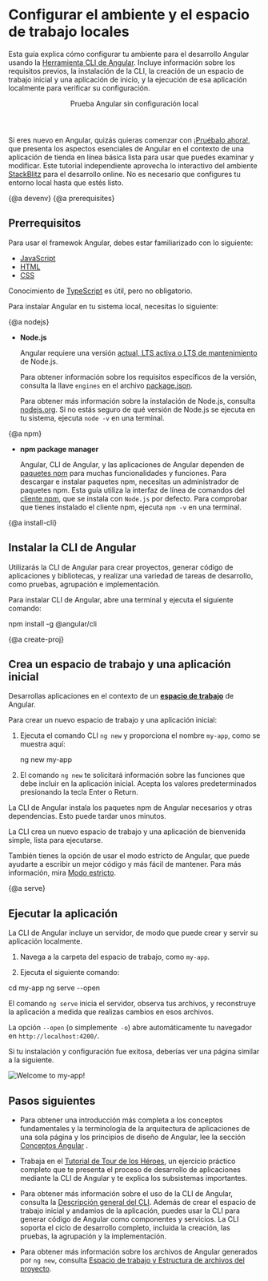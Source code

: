 # Configurar el ambiente y el espacio de trabajo locales


Esta guía explica cómo configurar tu ambiente para el desarrollo Angular usando la [Herramienta CLI de Angular](cli "CLI command reference").
Incluye información sobre los requisitos previos, la instalación de la CLI, la creación de un espacio de trabajo inicial y una aplicación de inicio, y la ejecución de esa aplicación localmente para verificar su configuración.


<div class="callout is-helpful">
<header>Prueba Angular sin configuración local</header>

Si eres nuevo en Angular, quizás quieras comenzar con [¡Pruébalo ahora!](start), que presenta los aspectos esenciales de Angular en el contexto de una aplicación de tienda en línea básica lista para usar que puedes examinar y modificar. Este tutorial independiente aprovecha lo interactivo del ambiente [StackBlitz](https://stackblitz.com/) para el desarrollo online. No es necesario que configures tu entorno local hasta que estés listo.

</div>


{@a devenv}
{@a prerequisites}
## Prerrequisitos

Para usar el framewok Angular, debes estar familiarizado con lo siguiente:

* [JavaScript](https://developer.mozilla.org/en-US/docs/Web/JavaScript/A_re-introduction_to_JavaScript)
* [HTML](https://developer.mozilla.org/docs/Learn/HTML/Introduction_to_HTML)
* [CSS](https://developer.mozilla.org/docs/Learn/CSS/First_steps)

Conocimiento de [TypeScript](https://www.typescriptlang.org/) es útil, pero no obligatorio.

Para instalar Angular en tu sistema local, necesitas lo siguiente:

{@a nodejs}

* **Node.js**
  
  Angular requiere una versión [actual, LTS activa o LTS de mantenimiento](https://nodejs.org/about/releases) de Node.js.

  <div class="alert is-helpful">

  Para obtener información sobre los requisitos específicos de la versión, consulta la llave `engines` en el archivo [package.json](https://unpkg.com/@angular/cli/package.json).

  </div>

  Para obtener más información sobre la instalación de Node.js, consulta [nodejs.org](http://nodejs.org "Nodejs.org").
  Si no estás seguro de qué versión de Node.js se ejecuta en tu sistema, ejecuta `node -v` en una terminal.

{@a npm}

* **npm package manager**

  Angular, CLI de Angular, y las aplicaciones de Angular dependen de [paquetes npm](https://docs.npmjs.com/getting-started/what-is-npm) para muchas funcionalidades y funciones.
  Para descargar e instalar paquetes npm, necesitas un administrador de paquetes npm.
  Esta guía utiliza la interfaz de línea de comandos del [cliente npm](https://docs.npmjs.com/cli/install), que se instala con `Node.js` por defecto.
  Para comprobar que tienes instalado el cliente npm, ejecuta `npm -v` en una terminal.


{@a install-cli}

## Instalar la CLI de Angular

Utilizarás la CLI de Angular para crear proyectos, generar código de aplicaciones y bibliotecas, y realizar una variedad de tareas de desarrollo, como pruebas, agrupación e implementación.

Para instalar CLI de Angular, abre una terminal y ejecuta el siguiente comando:

<code-example language="sh" class="code-shell">
  npm install -g @angular/cli
</code-example>

{@a create-proj}

## Crea un espacio de trabajo y una aplicación inicial

Desarrollas aplicaciones en el contexto de un [**espacio de trabajo**](guide/glossary#workspace) de Angular.

Para crear un nuevo espacio de trabajo y una aplicación inicial:

1. Ejecuta el comando CLI `ng new` y proporciona el nombre `my-app`, como se muestra aquí:

    <code-example language="sh" class="code-shell">
      ng new my-app

    </code-example>

2. El comando `ng new` te solicitará información sobre las funciones que debe incluir en la aplicación inicial. Acepta los valores predeterminados presionando la tecla Enter o Return.

La CLI de Angular instala los paquetes npm de Angular necesarios y otras dependencias. Esto puede tardar unos minutos.

La CLI crea un nuevo espacio de trabajo y una aplicación de bienvenida simple, lista para ejecutarse.

<div class="alert is-helpful">

También tienes la opción de usar el modo estricto de Angular, que puede ayudarte a escribir un mejor código y más fácil de mantener.
Para más información, mira [Modo estricto](/guide/strict-mode).

</div>

{@a serve}

## Ejecutar la aplicación

La CLI de Angular incluye un servidor, de modo que puede crear y servir su aplicación localmente.

1. Navega a la carpeta del espacio de trabajo, como `my-app`.

1. Ejecuta el siguiente comando:

<code-example language="sh" class="code-shell">
  cd my-app
  ng serve --open
</code-example>

El comando `ng serve` inicia el servidor, observa tus archivos,
y reconstruye la aplicación a medida que realizas cambios en esos archivos.

La opción `--open` (o simplemente` -o`) abre automáticamente tu navegador
en `http://localhost:4200/`.

Si tu instalación y configuración fue exitosa, deberías ver una página similar a la siguiente.


<div class="lightbox">
  <img src='generated/images/guide/setup-local/app-works.png' alt="Welcome to my-app!">
</div>


## Pasos siguientes

* Para obtener una introducción más completa a los conceptos fundamentales y la terminología de la arquitectura de aplicaciones de una sola página y los principios de diseño de Angular, lee la sección [Conceptos Angular](guide/architecture) .

* Trabaja en el [Tutorial de Tour de los Héroes](tutorial), un ejercicio práctico completo que te presenta el proceso de desarrollo de aplicaciones mediante la CLI de Angular y te explica los subsistemas importantes.

* Para obtener más información sobre el uso de la CLI de Angular, consulta la [Descripción general del CLI](cli "CLI Overview"). Además de crear el espacio de trabajo inicial y andamios de la aplicación, puedes usar la CLI para generar código de Angular como componentes y servicios. La CLI soporta el ciclo de desarrollo completo, incluida la creación, las pruebas, la agrupación y la implementación.

* Para obtener más información sobre los archivos de Angular generados por `ng new`, consulta [Espacio de trabajo y Estructura de archivos del proyecto](guide/file-structure).
